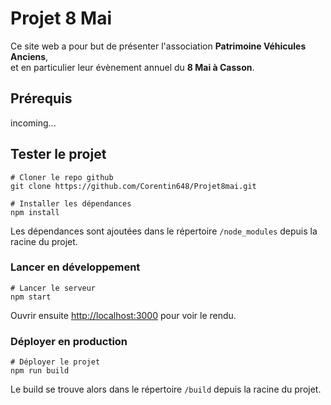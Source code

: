 # Projet 8 Mai

Ce site web a pour but de présenter l'association **Patrimoine Véhicules Anciens**, <br/>
et en particulier leur évènement annuel du **8 Mai à Casson**.

## Prérequis

incoming...

## Tester le projet

```
# Cloner le repo github
git clone https://github.com/Corentin648/Projet8mai.git

# Installer les dépendances
npm install
```

Les dépendances sont ajoutées dans le répertoire `/node_modules` depuis la racine du projet.

### Lancer en développement

```
# Lancer le serveur
npm start
```

Ouvrir ensuite [http://localhost:3000](http://localhost:3000) pour voir le rendu.

### Déployer en production

```
# Déployer le projet
npm run build
```

Le build se trouve alors dans le répertoire `/build` depuis la racine du projet.